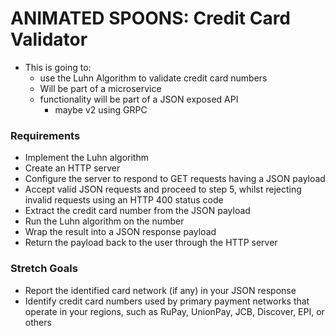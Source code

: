 # ANIMATED SPOONS: Credit Card Validator

* This is going to:
  * use the Luhn Algorithm to validate credit card numbers
  * Will be part of a microservice
  * functionality will be part of a JSON exposed API
    * maybe v2 using GRPC


### Requirements
* Implement the Luhn algorithm
* Create an HTTP server
* Configure the server to respond to GET requests having a JSON payload
* Accept valid JSON requests and proceed to step 5, whilst rejecting invalid requests using an HTTP 400 status code
* Extract the credit card number from the JSON payload
* Run the Luhn algorithm on the number
* Wrap the result into a JSON response payload
* Return the payload back to the user through the HTTP server

### Stretch Goals
* Report the identified card network (if any) in your JSON response
* Identify credit card numbers used by primary payment networks that operate in your regions, such as RuPay, UnionPay, JCB, Discover, EPI, or others

